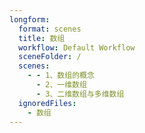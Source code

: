 ```yaml
---
longform:
  format: scenes
  title: 数组
  workflow: Default Workflow
  sceneFolder: /
  scenes:
    - - 1、数组的概念
      - 2、一维数组
      - 3、二维数组与多维数组
  ignoredFiles:
    - 数组
---
```


